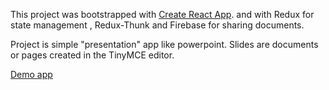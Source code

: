 This project was bootstrapped with [Create React App](https://github.com/facebookincubator/create-react-app).
and with Redux for state management , Redux-Thunk and Firebase for sharing documents.

Project is simple "presentation" app like powerpoint. Slides are documents or pages created in the TinyMCE editor.

[Demo app](https://lkarcol.github.io/react-presentation/#/)

